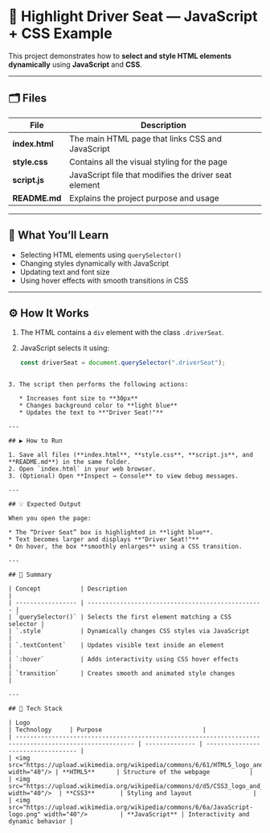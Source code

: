 # 🚗 Highlight Driver Seat — JavaScript + CSS Example

This project demonstrates how to **select and style HTML elements dynamically** using **JavaScript** and **CSS**.

---

## 🗂️ Files

| File | Description |
|------|--------------|
| **index.html** | The main HTML page that links CSS and JavaScript |
| **style.css** | Contains all the visual styling for the page |
| **script.js** | JavaScript file that modifies the driver seat element |
| **README.md** | Explains the project purpose and usage |

---

## 🧠 What You’ll Learn

- Selecting HTML elements using `querySelector()`
- Changing styles dynamically with JavaScript
- Updating text and font size
- Using hover effects with smooth transitions in CSS

---

## ⚙️ How It Works

1. The HTML contains a `div` element with the class `.driverSeat`.

2. JavaScript selects it using:

   ```javascript
   const driverSeat = document.querySelector(".driverSeat");
````

3. The script then performs the following actions:

   * Increases font size to **30px**
   * Changes background color to **light blue**
   * Updates the text to **"Driver Seat!"**

---

## ▶️ How to Run

1. Save all files (**index.html**, **style.css**, **script.js**, and **README.md**) in the same folder.
2. Open `index.html` in your web browser.
3. (Optional) Open **Inspect → Console** to view debug messages.

---

## 💡 Expected Output

When you open the page:

* The “Driver Seat” box is highlighted in **light blue**.
* Text becomes larger and displays **"Driver Seat!"**
* On hover, the box **smoothly enlarges** using a CSS transition.

---

## 🧩 Summary

| Concept           | Description                                       |
| ----------------- | ------------------------------------------------- |
| `querySelector()` | Selects the first element matching a CSS selector |
| `.style`          | Dynamically changes CSS styles via JavaScript     |
| `.textContent`    | Updates visible text inside an element            |
| `:hover`          | Adds interactivity using CSS hover effects        |
| `transition`      | Creates smooth and animated style changes         |

---

## 🧱 Tech Stack

| Logo                                                                                                    | Technology     | Purpose                            |
| ------------------------------------------------------------------------------------------------------- | -------------- | ---------------------------------- |
| <img src="https://upload.wikimedia.org/wikipedia/commons/6/61/HTML5_logo_and_wordmark.svg" width="40"/> | **HTML5**      | Structure of the webpage           |
| <img src="https://upload.wikimedia.org/wikipedia/commons/d/d5/CSS3_logo_and_wordmark.svg" width="40"/>  | **CSS3**       | Styling and layout                 |
| <img src="https://upload.wikimedia.org/wikipedia/commons/6/6a/JavaScript-logo.png" width="40"/>         | **JavaScript** | Interactivity and dynamic behavior |

